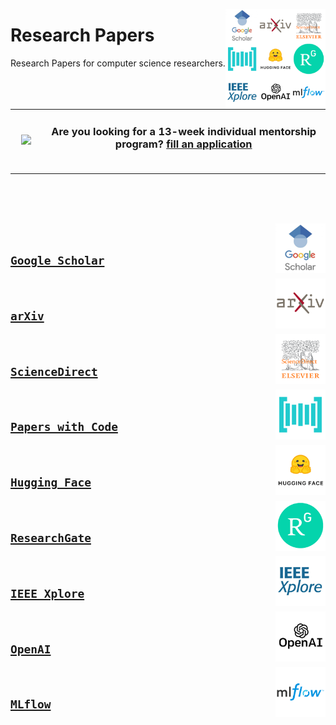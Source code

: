 <a href="/README.md"><img align="right" width="160" src="logos/research-papers.png"></img></a>

# Research Papers
Research Papers for computer science researchers.

<table>
    <tbody>
<tr>
<td align="center" width="10%"><a href="https://forms.gle/3rRZLvBtCusJZd6k9"><img src="https://github.com/cs-MohamedAyman/cs-MohamedAyman/blob/master/repos-icons/announcement.png" width="100%"></img></a></td>
<td align="center" width="90%"><h3>Are you looking for a 13-week individual mentorship program? <a href="https://forms.gle/3rRZLvBtCusJZd6k9">fill an application</a></h3><br></td>
</tr>
    </tbody>
</table>

<br><br><br>

<a href="/google-scholar/README.md"><img align="right" width="80" src="/logos/google-scholar.png"></img></a>
<br>

## [`Google Scholar`](/google-scholar/README.md)

<a href="/arxiv/README.md"><img align="right" width="80" src="/logos/arxiv.png"></img></a>
<br>

## [`arXiv`](/arxiv/README.md)

<a href="/science-direct/README.md"><img align="right" width="80" src="/logos/science-direct.png"></img></a>
<br>

## [`ScienceDirect`](/science-direct/README.md)

<a href="/papers-with-code/README.md"><img align="right" width="80" src="/logos/papers-with-code.png"></img></a>
<br>

## [`Papers with Code`](/papers-with-code/README.md)

<a href="/hugging-face/README.md"><img align="right" width="80" src="/logos/hugging-face.png"></img></a>
<br>

## [`Hugging Face`](/hugging-face/README.md)

<a href="/research-gate/README.md"><img align="right" width="80" src="/logos/research-gate.png"></img></a>
<br>

## [`ResearchGate`](/research-gate/README.md)

<a href="/ieee-xplore/README.md"><img align="right" width="80" src="/logos/ieee-xplore.png"></img></a>
<br>

## [`IEEE Xplore`](/ieee-xplore/README.md)

<a href="/openai/README.md"><img align="right" width="80" src="/logos/openai.png"></img></a>
<br>

## [`OpenAI`](/openai/README.md)

<a href="/mlflow/README.md"><img align="right" width="80" src="/logos/mlflow.png"></img></a>
<br>

## [`MLflow`](/mlflow/README.md)
